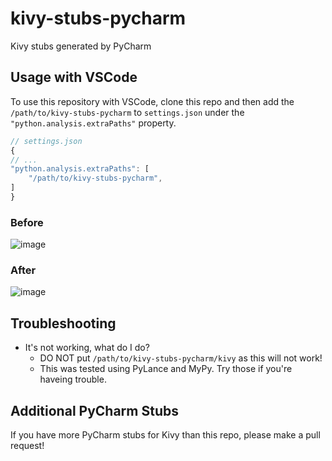 # kivy-stubs-pycharm
Kivy stubs generated by PyCharm

## Usage with VSCode
To use this repository with VSCode, clone this repo and then add the `/path/to/kivy-stubs-pycharm` to `settings.json` under the `"python.analysis.extraPaths"` property.

```javascript
// settings.json
{
// ...
"python.analysis.extraPaths": [
    "/path/to/kivy-stubs-pycharm",
]
}
```

### Before
![image](https://github.com/mwmuni/kivy-stubs-pycharm/assets/25945064/73ffc589-e54e-45c2-9a23-eee7e33553d9)


### After
![image](https://github.com/mwmuni/kivy-stubs-pycharm/assets/25945064/15ffdebd-cd76-4200-b7c1-9eb1e43781e7)

## Troubleshooting
- It's not working, what do I do?
  - DO NOT put `/path/to/kivy-stubs-pycharm/kivy` as this will not work!
  - This was tested using PyLance and MyPy. Try those if you're haveing trouble.
 
## Additional PyCharm Stubs
If you have more PyCharm stubs for Kivy than this repo, please make a pull request!
